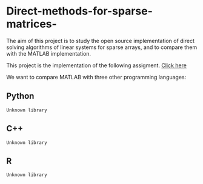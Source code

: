 # Direct-methods-for-sparse-matrices-
The aim of this project is to study the open source implementation of direct solving algorithms of linear systems for sparse arrays, and to compare them with the MATLAB implementation. 

This project is the implementation of the following assigment. [Click here](https://github.com/davidepietrasanta/Direct-methods-for-sparse-matrices-/blob/main/MCS-progetto-1.pdf)

We want to compare MATLAB with three other programming languages: 

## Python
`Unknown library`

## C++
`Unknown library`

## R
`Unknown library`
